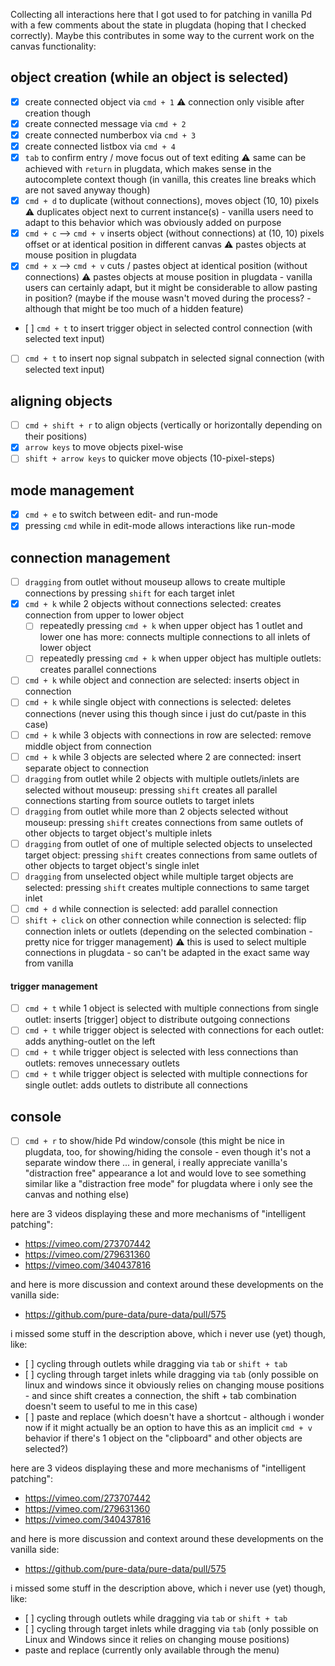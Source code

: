 Collecting all interactions here that I got used to for patching in vanilla Pd with a few comments about the state in plugdata (hoping that I checked correctly). Maybe this contributes in some way to the current work on the canvas functionality:


## object creation (while an object is selected)
* [x] create connected object via `cmd + 1`  ⚠️ connection only visible after creation though
* [x] create connected message via `cmd + 2`
* [x] create connected numberbox via `cmd + 3`
* [x] create connected listbox via `cmd + 4`
* [x] `tab` to confirm entry / move focus out of text editing  ⚠️ same can be achieved with `return` in plugdata, which makes sense in the autocomplete context though (in vanilla, this creates line breaks which are not saved anyway though)
* [x] `cmd + d` to duplicate (without connections), moves object (10, 10) pixels  ⚠️ duplicates object next to current instance(s) - vanilla users need to adapt to this behavior which was obviously added on purpose
* [x] `cmd + c` --> `cmd + v` inserts object (without connections) at (10, 10) pixels offset or at identical position in different canvas  ⚠️ pastes objects at mouse position in plugdata
* [x] `cmd + x` --> `cmd + v` cuts / pastes object at identical position (without connections)  ⚠️ pastes objects at mouse position in plugdata - vanilla users can certainly adapt, but it might be considerable to allow pasting in position? (maybe if the mouse wasn't moved during the process? - although that might be too much of a hidden feature)
* [ ] `cmd + t` to insert trigger object in selected control connection (with selected text input)
* [ ] `cmd + t` to insert nop signal subpatch in selected signal connection (with selected text input)

## aligning objects
* [ ] `cmd + shift + r` to align objects (vertically or horizontally depending on their positions)
* [x] `arrow keys` to move objects pixel-wise
* [ ] `shift + arrow keys` to quicker move objects (10-pixel-steps)

## mode management
* [x] `cmd + e` to switch between edit- and run-mode
* [x] pressing `cmd` while in edit-mode allows interactions like run-mode

## connection management
* [ ] `dragging` from outlet without mouseup allows to create multiple connections by pressing `shift` for each target inlet
* [x] `cmd + k` while 2 objects without connections selected: creates connection from upper to lower object
  * [ ] repeatedly pressing `cmd + k` when upper object has 1 outlet and lower one has more: connects multiple connections to all inlets of lower object
  * [ ] repeatedly pressing `cmd + k` when upper object has multiple outlets: creates parallel connections
* [ ] `cmd + k` while object and connection are selected: inserts object in connection
* [ ] `cmd + k` while single object with connections is selected: deletes connections (never using this though since i just do cut/paste in this case)
* [ ] `cmd + k` while 3 objects with connections in row are selected: remove middle object from connection
* [ ] `cmd + k` while 3 objects are selected where 2 are connected: insert separate object to connection
* [ ] `dragging` from outlet while 2 objects with multiple outlets/inlets are selected without mouseup: pressing `shift` creates all parallel connections starting from source outlets to target inlets
* [ ] `dragging` from outlet while more than 2 objects selected without mouseup: pressing `shift` creates connections from same outlets of other objects to target object's multiple inlets
* [ ] `dragging` from outlet of one of multiple selected objects to unselected target object: pressing `shift` creates connections from same outlets of other objects to target object's single inlet
* [ ] `dragging` from unselected object while multiple target objects are selected: pressing `shift` creates multiple connections to same target inlet
* [ ] `cmd + d` while connection is selected: add parallel connection
* [ ] `shift + click` on other connection while connection is selected: flip connection inlets or outlets (depending on the selected combination - pretty nice for trigger management)  :warning: this is used to select multiple connections in plugdata - so can't be adapted in the exact same way from vanilla

#### trigger management
* [ ] `cmd + t` while 1 object is selected with multiple connections from single outlet: inserts [trigger] object to distribute outgoing connections
* [ ] `cmd + t` while trigger object is selected with connections for each outlet: adds anything-outlet on the left
* [ ] `cmd + t` while trigger object is selected with less connections than outlets: removes unnecessary outlets
* [ ] `cmd + t` while trigger object is selected with multiple connections for single outlet: adds outlets to distribute all connections

## console
* [ ] `cmd + r` to show/hide Pd window/console (this might be nice in plugdata, too, for showing/hiding the console - even though it's not a separate window there ... in general, i really appreciate vanilla's "distraction free" appearance a lot and would love to see something similar like a "distraction free mode" for plugdata where i only see the canvas and nothing else)


here are 3 videos displaying these and more mechanisms of "intelligent patching":
* https://vimeo.com/273707442
* https://vimeo.com/279631360
* https://vimeo.com/340437816

and here is more discussion and context around these developments on the vanilla side:
* https://github.com/pure-data/pure-data/pull/575

i missed some stuff in the description above, which i never use (yet) though, like:
* [ ] cycling through outlets while dragging via `tab` or `shift + tab`
* [ ] cycling through target inlets while dragging via `tab` (only possible on linux and windows since it obviously relies on changing mouse positions - and since shift creates a connection, the shift + tab combination doesn't seem to useful to me in this case)
* [ ] paste and replace (which doesn't have a shortcut - although i wonder now if it might actually be an option to have this as an implicit `cmd + v` behavior if there's 1 object on the "clipboard" and other objects are selected?)

here are 3 videos displaying these and more mechanisms of "intelligent patching":
* https://vimeo.com/273707442
* https://vimeo.com/279631360
* https://vimeo.com/340437816

and here is more discussion and context around these developments on the vanilla side:
* https://github.com/pure-data/pure-data/pull/575

i missed some stuff in the description above, which i never use (yet) though, like:
* [ ] cycling through outlets while dragging via `tab` or `shift + tab`
* [ ] cycling through target inlets while dragging via `tab` (only possible on Linux and Windows since it relies on changing mouse positions)
* paste and replace (currently only available through the menu)
